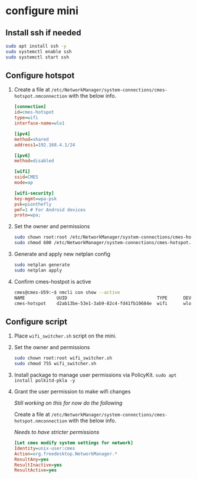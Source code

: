 # configure mini

## Install ssh if needed
```bash
sudo apt install ssh -y
sudo systemctl enable ssh
sudo systemctl start ssh
```

## Configure hotspot

1. Create a file at `/etc/NetworkManager/system-connections/cmes-hotspot.nmconnection` with the below info.

    ```ini
    [connection]
    id=cmes-hotspot
    type=wifi
    interface-name=wlo1

    [ipv4]
    method=shared
    address1=192.168.4.1/24

    [ipv6]
    method=disabled

    [wifi]
    ssid=CMES
    mode=ap

    [wifi-security]
    key-mgmt=wpa-psk
    psk=pionthefly
    pmf=1 # For Android devices
    proto=wpa;
    ```

2. Set the owner and permissions
    ```bash
    sudo chown root:root /etc/NetworkManager/system-connections/cmes-hotspot.nmconnection
    sudo chmod 600 /etc/NetworkManager/system-connections/cmes-hotspot.nmconnection
    ```

3. Generate and apply new netplan config
    ```bash
    sudo netplan generate
    sudo netplan apply
    ```

4. Confirm cmes-hostpot is active
    ```bash
    cmes@cmes-U59:~$ nmcli con show --active
    NAME            UUID                                  TYPE      DEVICE 
    cmes-hotspot    d2ab13be-53e1-3ab9-82c4-fd41fb10684e  wifi      wlo1   
    ```

## Configure script

1. Place `wifi_switcher.sh` script on the mini.
2. Set the owner and permissions
    ```bash
    sudo chown root:root wifi_switcher.sh
    sudo chmod 755 wifi_switcher.sh
    ```
4. Install package to manage user permissions via PolicyKit. `sudo apt install polkitd-pkla -y`


3. Grant the user permission to make wifi changes

   *Still working on this for now do the following*

   Create a file at `/etc/NetworkManager/system-connections/cmes-hotspot.nmconnection` with the below info.

   *Needs to have stricter permissions*
   
   ```ini
   [Let cmes modify system settings for network]
   Identity=unix-user:cmes
   Action=org.freedesktop.NetworkManager.*
   ResultAny=yes
   ResultInactive=yes
   ResultActive=yes
   ```




